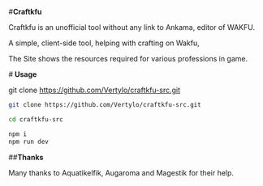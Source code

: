 #<b>Craftkfu</b>

Craftkfu is an unofficial tool without any link to Ankama, editor of WAKFU.

A simple, client-side tool, helping with crafting on Wakfu,

The Site shows the resources required for various professions in game.

#<b> Usage </b>

git clone https://github.com/Vertylo/craftkfu-src.git

``` bash
git clone https://github.com/Vertylo/craftkfu-src.git

cd craftkfu-src

npm i
npm run dev
```

##<b>Thanks</b>

Many thanks to Aquatikelfik, Augaroma and Magestik for their help.
